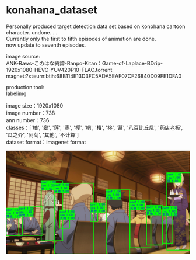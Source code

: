 # konahana_dataset
Personally produced target detection data set based on konohana cartoon character. undone. . .<br>
Currently only the first to fifth episodes of animation are done.<br>
now update to seventh episodes.

image source:<br>
ANK-Raws-このはな綺譚-Ranpo-Kitan：Game-of-Laplace-BDrip-1920x1080-HEVC-YUV420P10-FLAC.torrent<br>
magnet:?xt=urn:btih:68B114E13D3FC5ADA5EAF07CF26840D09FE1DFA0<br>

production tool:<br>
labelimg<br>

image size：1920x1080<br>
image number：738<br>
ann number：736<br>
classes：['柚', '皋', '莲', '枣', '樱', '桐', '椿', '柊', '菖', '八百比丘尼', '药店老板', '瓜之介', '阿菊', '其他', '不计算']<br>
dataset format：imagenet format<br>

![example1](https://raw.githubusercontent.com/One-sixth/konahana_dataset/master/example1.jpg)
